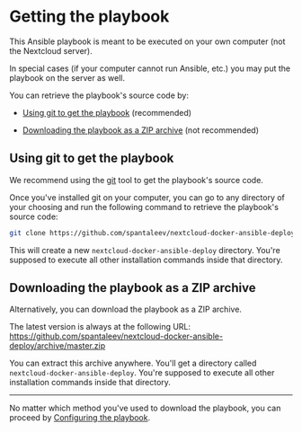 # Getting the playbook

This Ansible playbook is meant to be executed on your own computer (not the Nextcloud server).

In special cases (if your computer cannot run Ansible, etc.) you may put the playbook on the server as well.

You can retrieve the playbook's source code by:

- [Using git to get the playbook](#using-git-to-get-the-playbook) (recommended)

- [Downloading the playbook as a ZIP archive](#downloading-the-playbook-as-a-zip-archive) (not recommended)


## Using git to get the playbook

We recommend using the [git](https://git-scm.com/) tool to get the playbook's source code.

Once you've installed git on your computer, you can go to any directory of your choosing and run the following command to retrieve the playbook's source code:

```bash
git clone https://github.com/spantaleev/nextcloud-docker-ansible-deploy.git
```

This will create a new `nextcloud-docker-ansible-deploy` directory.
You're supposed to execute all other installation commands inside that directory.


## Downloading the playbook as a ZIP archive

Alternatively, you can download the playbook as a ZIP archive.

The latest version is always at the following URL: https://github.com/spantaleev/nextcloud-docker-ansible-deploy/archive/master.zip

You can extract this archive anywhere. You'll get a directory called `nextcloud-docker-ansible-deploy`.
You're supposed to execute all other installation commands inside that directory.


---------------------------------------------

No matter which method you've used to download the playbook, you can proceed by [Configuring the playbook](configuring-playbook.md).
